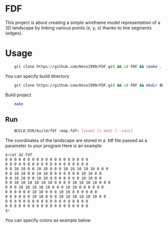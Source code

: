 # FDF
This project is about creating a simple wireframe model representation of a 3D landscape by linking various points (x, y, z) thanks to line segments (edges).
# Usage
```bash
    git clone https://github.com/Hoso1999/FDF.git && cd FDF && cmake .
```
You can specify build directory
```bash
    git clone https://github.com/Hoso1999/FDF.git && cd FDF && mkdir BUILD_DIR && cmake -B BUILD_DIR .
```
Build project
```bash
    make
```
## Run
```bash
    BUILD_DIR/build/fdf <map.fdf> [zoom] [z-mod] [--save]
```
The coordinates of the landscape are stored in a .fdf file passed as a parameter to
your program
Here is an example
```bash
$>cat 42.fdf
0 0 0 0 0 0 0 0 0 0 0 0 0 0 0 0 0 0 0
0 0 0 0 0 0 0 0 0 0 0 0 0 0 0 0 0 0 0
0 0 10 10 0 0 10 10 0 0 0 10 10 10 10 10 0 0 0
0 0 10 10 0 0 10 10 0 0 0 0 0 0 0 10 10 0 0
0 0 10 10 0 0 10 10 0 0 0 0 0 0 0 10 10 0 0
0 0 10 10 10 10 10 10 0 0 0 0 10 10 10 10 0 0 0
0 0 0 10 10 10 10 10 0 0 0 10 10 0 0 0 0 0 0
0 0 0 0 0 0 10 10 0 0 0 10 10 0 0 0 0 0 0
0 0 0 0 0 0 10 10 0 0 0 10 10 10 10 10 10 0 0
0 0 0 0 0 0 0 0 0 0 0 0 0 0 0 0 0 0 0
0 0 0 0 0 0 0 0 0 0 0 0 0 0 0 0 0 0 0
$>
```
You can specify colors as example below
